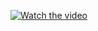 
[![Watch the video](https://i.stack.imgur.com/Vp2cE.png)](https://www.youtube.com/shorts/yS04nL5EIUg)

